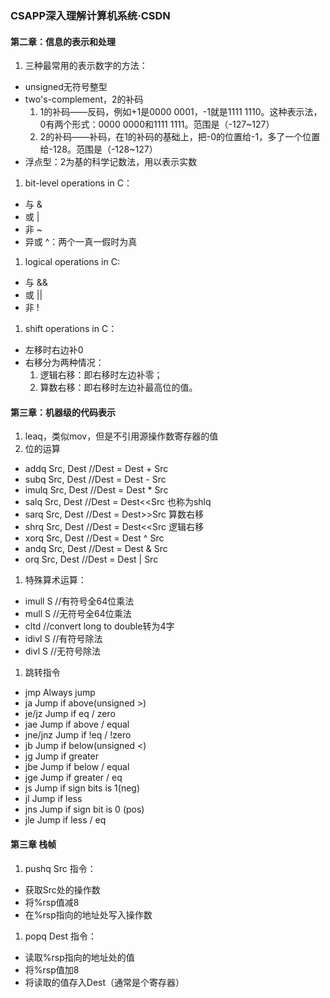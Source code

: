 ### CSAPP深入理解计算机系统·CSDN

#### 第二章：信息的表示和处理
1. 三种最常用的表示数字的方法：
  * unsigned无符号整型
  * two's-complement，2的补码
    1. 1的补码——反码，例如+1是0000 0001，-1就是1111 1110。这种表示法，0有两个形式：0000 0000和1111 1111。范围是（-127~127）
    1. 2的补码——补码，在1的补码的基础上，把-0的位置给-1，多了一个位置给-128。范围是（-128~127）
  * 浮点型：2为基的科学记数法，用以表示实数
1. bit-level operations in C：
  * 与 &
  * 或 |
  * 非 ~
  * 异或 ^：两个一真一假时为真
1. logical operations in C:
  * 与 &&
  * 或 ||
  * 非 ! 
1. shift operations in C：
  * 左移时右边补0
  * 右移分为两种情况：
    1. 逻辑右移：即右移时左边补零；
    1. 算数右移：即右移时左边补最高位的值。

#### 第三章：机器级的代码表示
1. leaq，类似mov，但是不引用源操作数寄存器的值
1. 位的运算
  * addq Src, Dest	//Dest = Dest + Src
  * subq Src, Dest	//Dest = Dest - Src
  * imulq Src, Dest //Dest = Dest * Src
  * salq Src, Dest	//Dest = Dest<<Src 也称为shlq
  * sarq Src, Dest  //Dest = Dest>>Src 算数右移
  * shrq Src, Dest	//Dest = Dest<<Src 逻辑右移
  * xorq Src, Dest  //Dest = Dest ^ Src
  * andq Src, Dest  //Dest = Dest & Src
  * orq Src, Dest	  //Dest = Dest | Src
1. 特殊算术运算：
  * imull S //有符号全64位乘法
  * mull S //无符号全64位乘法
  * cltd //convert long to double转为4字
  * idivl S //有符号除法
  * divl S //无符号除法
1. 跳转指令
  * jmp	Always jump	
  * ja	Jump if above(unsigned >)
  * je/jz	Jump if eq / zero	
  * jae	Jump if above / equal
  * jne/jnz	Jump if !eq / !zero	
  * jb	Jump if below(unsigned <)
  * jg	Jump if greater	
  * jbe	Jump if below / equal
  * jge	Jump if greater / eq	
  * js	Jump if sign bits is 1(neg)
  * jl	Jump if less	
  * jns	Jump if sign bit is 0 (pos)
  * jle	Jump if less / eq

#### 第三章 栈帧
1. pushq Src 指令：
  * 获取Src处的操作数
  * 将%rsp值减8
  * 在%rsp指向的地址处写入操作数
1. popq Dest 指令：
  * 读取%rsp指向的地址处的值
  * 将%rsp值加8
  * 将读取的值存入Dest（通常是个寄存器）

